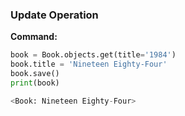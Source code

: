 ### Update Operation

**Command:**

```python
book = Book.objects.get(title='1984')
book.title = 'Nineteen Eighty-Four'
book.save()
print(book)

<Book: Nineteen Eighty-Four>
